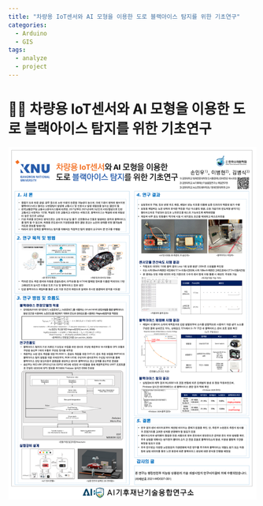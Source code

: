 ```yaml
---
title: "차량용 IoT센서와 AI 모형을 이용한 도로 블랙아이스 탐지를 위한 기초연구"
categories:
  - Arduino
  - GIS
tags:
  - analyze
  - project 
---
```


# 👨‍💻 차량용 IoT센서와 AI 모형을 이용한 도로 블랙아이스 탐지를 위한 기초연구

![](/assets/img/pst.png)
